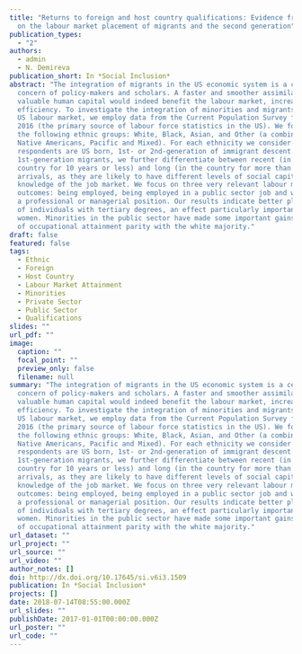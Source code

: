 ```yaml
---
title: "Returns to foreign and host country qualifications: Evidence from the US
  on the labour market placement of migrants and the second generation"
publication_types:
  - "2"
authors:
  - admin
  - N. Demireva
publication_short: In *Social Inclusion*
abstract: "The integration of migrants in the US economic system is a central
  concern of policy-makers and scholars. A faster and smoother assimilation of
  valuable human capital would indeed benefit the labour market, increasing its
  efficiency. To investigate the integration of minorities and migrants in the
  US labour market, we employ data from the Current Population Survey from June
  2016 (the primary source of labour force statistics in the US). We focus on
  the following ethnic groups: White, Black, Asian, and Other (a combination of
  Native Americans, Pacific and Mixed). For each ethnicity we consider if
  respondents are US born, 1st- or 2nd-generation of immigrant descent. Among
  1st-generation migrants, we further differentiate between recent (in the
  country for 10 years or less) and long (in the country for more than 10 years)
  arrivals, as they are likely to have different levels of social capital and
  knowledge of the job market. We focus on three very relevant labour market
  outcomes: being employed, being employed in a public sector job and working in
  a professional or managerial position. Our results indicate better placement
  of individuals with tertiary degrees, an effect particularly important among
  women. Minorities in the public sector have made some important gains in terms
  of occupational attainment parity with the white majority."
draft: false
featured: false
tags:
  - Ethnic
  - Foreign
  - Host Country
  - Labour Market Attainment
  - Minorities
  - Private Sector
  - Public Sector
  - Qualifications
slides: ""
url_pdf: ""
image:
  caption: ""
  focal_point: ""
  preview_only: false
  filename: null
summary: "The integration of migrants in the US economic system is a central
  concern of policy-makers and scholars. A faster and smoother assimilation of
  valuable human capital would indeed benefit the labour market, increasing its
  efficiency. To investigate the integration of minorities and migrants in the
  US labour market, we employ data from the Current Population Survey from June
  2016 (the primary source of labour force statistics in the US). We focus on
  the following ethnic groups: White, Black, Asian, and Other (a combination of
  Native Americans, Pacific and Mixed). For each ethnicity we consider if
  respondents are US born, 1st- or 2nd-generation of immigrant descent. Among
  1st-generation migrants, we further differentiate between recent (in the
  country for 10 years or less) and long (in the country for more than 10 years)
  arrivals, as they are likely to have different levels of social capital and
  knowledge of the job market. We focus on three very relevant labour market
  outcomes: being employed, being employed in a public sector job and working in
  a professional or managerial position. Our results indicate better placement
  of individuals with tertiary degrees, an effect particularly important among
  women. Minorities in the public sector have made some important gains in terms
  of occupational attainment parity with the white majority."
url_dataset: ""
url_project: ""
url_source: ""
url_video: ""
author_notes: []
doi: http://dx.doi.org/10.17645/si.v6i3.1509
publication: In *Social Inclusion*
projects: []
date: 2018-07-14T08:55:00.000Z
url_slides: ""
publishDate: 2017-01-01T00:00:00.000Z
url_poster: ""
url_code: ""
---
```

